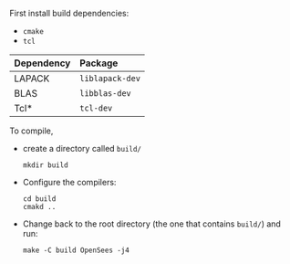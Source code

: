 

First install build dependencies:

- `cmake`
- `tcl`


| Dependency  | Package              |
|:------------|:---------------------|
| LAPACK      | `liblapack-dev`      |
| BLAS        | `libblas-dev`        |
| Tcl\*       | `tcl-dev`            |

To compile, 

- create a directory called `build/`
  ```shell
  mkdir build
  ```

- Configure the compilers:
  ```
  cd build
  cmakd ..
  ```

- Change back to the root directory (the one that contains `build/`) and run:
  ```shell
  make -C build OpenSees -j4
  ```
  
  
